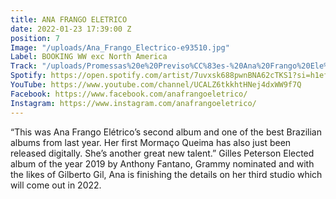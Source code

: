 ```yaml
---
title: ANA FRANGO ELETRICO
date: 2022-01-23 17:39:00 Z
position: 7
Image: "/uploads/Ana_Frango_Electrico-e93510.jpg"
Label: BOOKING WW exc North America
Track: "/uploads/Promessas%20e%20Previso%CC%83es-%20Ana%20Frango%20Ele%CC%81trico.mp3"
Spotify: https://open.spotify.com/artist/7uvxsk688pwnBNA62cTKS1?si=h1eflbS9R66ZsrUU84FAWA
YouTube: https://www.youtube.com/channel/UCALZ6tkkhtHNej4dxWW9f7Q
Facebook: https://www.facebook.com/anafrangoeletrico/
Instagram: https://www.instagram.com/anafrangoeletrico/
---
```


“This was Ana Frango Elétrico’s second album and one of the best Brazilian albums from last year. Her first Mormaço Queima has also just been released digitally. She’s another great new talent.” Gilles Peterson Elected album of the year 2019 by Anthony Fantano, Grammy nominated and with the likes of Gilberto Gil, Ana is finishing the details on her third studio which will come out in 2022.